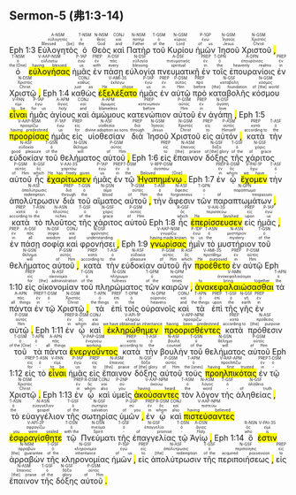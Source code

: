 ## Sermon-5 (弗1:3-14)

Eph 1:3 <RUBY><ruby><ruby>Εὐλογητὸς<rt>Blessed [be]</rt></ruby><rt>εὐλογητός</rt></ruby><rt>A-NSM</rt></RUBY> <RUBY><ruby><ruby>ὁ<rt>the</rt></ruby><rt>ὁ</rt></ruby><rt>T-NSM</rt></RUBY> <RUBY><ruby><ruby>Θεὸς<rt>God</rt></ruby><rt>θεός</rt></ruby><rt>N-NSM</rt></RUBY> <RUBY><ruby><ruby>καὶ<rt>and</rt></ruby><rt>καί</rt></ruby><rt>CONJ</rt></RUBY> <RUBY><ruby><ruby>Πατὴρ<rt>Father</rt></ruby><rt>πατήρ</rt></ruby><rt>N-NSM</rt></RUBY> <RUBY><ruby><ruby>τοῦ<rt>of the</rt></ruby><rt>ὁ</rt></ruby><rt>T-GSM</rt></RUBY> <RUBY><ruby><ruby>Κυρίου<rt>Lord</rt></ruby><rt>κύριος</rt></ruby><rt>N-GSM</rt></RUBY> <RUBY><ruby><ruby>ἡμῶν<rt>of us</rt></ruby><rt>ἐγώ</rt></ruby><rt>P-1GP</rt></RUBY> <RUBY><ruby><ruby>Ἰησοῦ<rt>Jesus</rt></ruby><rt>Ἰησοῦς</rt></ruby><rt>N-GSM</rt></RUBY> <RUBY><ruby><ruby>Χριστοῦ <mark class='punctuation'>,</mark><rt>Christ</rt></ruby><rt>Χριστός</rt></ruby><rt>N-GSM</rt></RUBY> <RUBY><ruby><ruby>ὁ<rt>the [One]</rt></ruby><rt>ὁ</rt></ruby><rt>T-NSM</rt></RUBY> <RUBY><ruby><ruby><mark class='ptc'>εὐλογήσας</mark><rt>having blessed</rt></ruby><rt>εὐλογέω</rt></ruby><rt>V-AAP-NSM</rt></RUBY> <RUBY><ruby><ruby>ἡμᾶς<rt>us</rt></ruby><rt>ἐγώ</rt></ruby><rt>P-1AP</rt></RUBY> <RUBY><ruby><ruby>ἐν<rt>with</rt></ruby><rt>ἐν</rt></ruby><rt>PREP</rt></RUBY> <RUBY><ruby><ruby>πάσῃ<rt>every</rt></ruby><rt>πᾶς</rt></ruby><rt>A-DSF</rt></RUBY> <RUBY><ruby><ruby>εὐλογίᾳ<rt>blessing</rt></ruby><rt>εὐλογία</rt></ruby><rt>N-DSF</rt></RUBY> <RUBY><ruby><ruby>πνευματικῇ<rt>spiritual</rt></ruby><rt>πνευματικός</rt></ruby><rt>A-DSF</rt></RUBY> <RUBY><ruby><ruby>ἐν<rt>in</rt></ruby><rt>ἐν</rt></ruby><rt>PREP</rt></RUBY> <RUBY><ruby><ruby>τοῖς<rt>the</rt></ruby><rt>ὁ</rt></ruby><rt>T-DPN</rt></RUBY> <RUBY><ruby><ruby>ἐπουρανίοις<rt>heavenly realms</rt></ruby><rt>ἐπουράνιος</rt></ruby><rt>A-DPN</rt></RUBY> <RUBY><ruby><ruby>ἐν<rt>in</rt></ruby><rt>ἐν</rt></ruby><rt>PREP</rt></RUBY> <RUBY><ruby><ruby>Χριστῷ <mark class='punctuation'>,</mark><rt>Christ</rt></ruby><rt>Χριστός</rt></ruby><rt>N-DSM</rt></RUBY> Eph 1:4 <RUBY><ruby><ruby>καθὼς<rt>just as</rt></ruby><rt>καθώς</rt></ruby><rt>CONJ</rt></RUBY> <RUBY><ruby><ruby><mark class='verb'>ἐξελέξατο</mark><rt>He chose</rt></ruby><rt>ἐκλέγω</rt></ruby><rt>V-AMI-3S</rt></RUBY> <RUBY><ruby><ruby>ἡμᾶς<rt>us</rt></ruby><rt>ἐγώ</rt></ruby><rt>P-1AP</rt></RUBY> <RUBY><ruby><ruby>ἐν<rt>in</rt></ruby><rt>ἐν</rt></ruby><rt>PREP</rt></RUBY> <RUBY><ruby><ruby>αὐτῷ<rt>Him</rt></ruby><rt>αὐτός</rt></ruby><rt>P-DSM</rt></RUBY> <RUBY><ruby><ruby>πρὸ<rt>before</rt></ruby><rt>πρό</rt></ruby><rt>PREP</rt></RUBY> <RUBY><ruby><ruby>καταβολῆς<rt>[the] foundation</rt></ruby><rt>καταβολή</rt></ruby><rt>N-GSF</rt></RUBY> <RUBY><ruby><ruby>κόσμου<rt>of [the] world</rt></ruby><rt>κόσμος</rt></ruby><rt>N-GSM</rt></RUBY> <RUBY><ruby><ruby><mark class='ptc'>εἶναι</mark><rt>to be</rt></ruby><rt>εἰμί</rt></ruby><rt>V-PAN</rt></RUBY> <RUBY><ruby><ruby>ἡμᾶς<rt>for us</rt></ruby><rt>ἐγώ</rt></ruby><rt>P-1AP</rt></RUBY> <RUBY><ruby><ruby>ἁγίους<rt>holy</rt></ruby><rt>ἅγιος</rt></ruby><rt>A-APM</rt></RUBY> <RUBY><ruby><ruby>καὶ<rt>and</rt></ruby><rt>καί</rt></ruby><rt>CONJ</rt></RUBY> <RUBY><ruby><ruby>ἀμώμους<rt>blameless</rt></ruby><rt>ἄμωμος</rt></ruby><rt>A-APM</rt></RUBY> <RUBY><ruby><ruby>κατενώπιον<rt>before</rt></ruby><rt>κατενώπιον</rt></ruby><rt>PREP</rt></RUBY> <RUBY><ruby><ruby>αὐτοῦ<rt>Him</rt></ruby><rt>αὐτός</rt></ruby><rt>P-GSM</rt></RUBY> <RUBY><ruby><ruby>ἐν<rt>in</rt></ruby><rt>ἐν</rt></ruby><rt>PREP</rt></RUBY> <RUBY><ruby><ruby>ἀγάπῃ <mark class='punctuation'>,</mark><rt>love</rt></ruby><rt>ἀγάπη</rt></ruby><rt>N-DSF</rt></RUBY> Eph 1:5 <RUBY><ruby><ruby><mark class='ptc'>προορίσας</mark><rt>having predestined</rt></ruby><rt>προορίζω</rt></ruby><rt>V-AAP-NSM</rt></RUBY> <RUBY><ruby><ruby>ἡμᾶς<rt>us</rt></ruby><rt>ἐγώ</rt></ruby><rt>P-1AP</rt></RUBY> <RUBY><ruby><ruby>εἰς<rt>for</rt></ruby><rt>εἰς</rt></ruby><rt>PREP</rt></RUBY> <RUBY><ruby><ruby>υἱοθεσίαν<rt>divine adoption as sons</rt></ruby><rt>υἱοθεσία</rt></ruby><rt>N-ASF</rt></RUBY> <RUBY><ruby><ruby>διὰ<rt>through</rt></ruby><rt>διά</rt></ruby><rt>PREP</rt></RUBY> <RUBY><ruby><ruby>Ἰησοῦ<rt>Jesus</rt></ruby><rt>Ἰησοῦς</rt></ruby><rt>N-GSM</rt></RUBY> <RUBY><ruby><ruby>Χριστοῦ<rt>Christ</rt></ruby><rt>Χριστός</rt></ruby><rt>N-GSM</rt></RUBY> <RUBY><ruby><ruby>εἰς<rt>to</rt></ruby><rt>εἰς</rt></ruby><rt>PREP</rt></RUBY> <RUBY><ruby><ruby>αὐτόν <mark class='punctuation'>,</mark><rt>Himself</rt></ruby><rt>αὐτός</rt></ruby><rt>P-ASM</rt></RUBY> <RUBY><ruby><ruby>κατὰ<rt>according to</rt></ruby><rt>κατά</rt></ruby><rt>PREP</rt></RUBY> <RUBY><ruby><ruby>τὴν<rt>the</rt></ruby><rt>ὁ</rt></ruby><rt>T-ASF</rt></RUBY> <RUBY><ruby><ruby>εὐδοκίαν<rt>good pleasure</rt></ruby><rt>εὐδοκία</rt></ruby><rt>N-ASF</rt></RUBY> <RUBY><ruby><ruby>τοῦ<rt>of the</rt></ruby><rt>ὁ</rt></ruby><rt>T-GSN</rt></RUBY> <RUBY><ruby><ruby>θελήματος<rt>will</rt></ruby><rt>θέλημα</rt></ruby><rt>N-GSN</rt></RUBY> <RUBY><ruby><ruby>αὐτοῦ <mark class='punctuation'>,</mark><rt>of Him</rt></ruby><rt>αὐτός</rt></ruby><rt>P-GSM</rt></RUBY> Eph 1:6 <RUBY><ruby><ruby>εἰς<rt>to</rt></ruby><rt>εἰς</rt></ruby><rt>PREP</rt></RUBY> <RUBY><ruby><ruby>ἔπαινον<rt>[the] praise</rt></ruby><rt>ἔπαινος</rt></ruby><rt>N-ASM</rt></RUBY> <RUBY><ruby><ruby>δόξης<rt>of [the] glory</rt></ruby><rt>δόξα</rt></ruby><rt>N-GSF</rt></RUBY> <RUBY><ruby><ruby>τῆς<rt>of the</rt></ruby><rt>ὁ</rt></ruby><rt>T-GSF</rt></RUBY> <RUBY><ruby><ruby>χάριτος<rt>of grace</rt></ruby><rt>χάρις</rt></ruby><rt>N-GSF</rt></RUBY> <RUBY><ruby><ruby>αὐτοῦ<rt>of Him</rt></ruby><rt>αὐτός</rt></ruby><rt>P-GSM</rt></RUBY> <RUBY><ruby><ruby>ἧς<rt>which</rt></ruby><rt>ὅς</rt></ruby><rt>R-GSF</rt></RUBY> <RUBY><ruby><ruby><mark class='verb'>ἐχαρίτωσεν</mark><rt>He has freely given</rt></ruby><rt>χαριτόω</rt></ruby><rt>V-AAI-3S</rt></RUBY> <RUBY><ruby><ruby>ἡμᾶς<rt>us</rt></ruby><rt>ἐγώ</rt></ruby><rt>P-1AP</rt></RUBY> <RUBY><ruby><ruby>ἐν<rt>in</rt></ruby><rt>ἐν</rt></ruby><rt>PREP</rt></RUBY> <RUBY><ruby><ruby>τῷ<rt>the</rt></ruby><rt>ὁ</rt></ruby><rt>T-DSM</rt></RUBY> <RUBY><ruby><ruby><mark class='ptc'>Ἠγαπημένῳ <mark class='punctuation'>.</mark></mark><rt>Beloved [One]</rt></ruby><rt>ἀγαπάω</rt></ruby><rt>V-RPP-DSM</rt></RUBY> Eph 1:7 <RUBY><ruby><ruby>ἐν<rt>in</rt></ruby><rt>ἐν</rt></ruby><rt>PREP</rt></RUBY> <RUBY><ruby><ruby>ᾧ<rt>whom</rt></ruby><rt>ὅς</rt></ruby><rt>R-DSM</rt></RUBY> <RUBY><ruby><ruby><mark class='verb'>ἔχομεν</mark><rt>we have</rt></ruby><rt>ἔχω</rt></ruby><rt>V-PAI-1P</rt></RUBY> <RUBY><ruby><ruby>τὴν<rt>-</rt></ruby><rt>ὁ</rt></ruby><rt>T-ASF</rt></RUBY> <RUBY><ruby><ruby>ἀπολύτρωσιν<rt>redemption</rt></ruby><rt>ἀπολύτρωσις</rt></ruby><rt>N-ASF</rt></RUBY> <RUBY><ruby><ruby>διὰ<rt>through</rt></ruby><rt>διά</rt></ruby><rt>PREP</rt></RUBY> <RUBY><ruby><ruby>τοῦ<rt>the</rt></ruby><rt>ὁ</rt></ruby><rt>T-GSN</rt></RUBY> <RUBY><ruby><ruby>αἵματος<rt>blood</rt></ruby><rt>αἷμα</rt></ruby><rt>N-GSN</rt></RUBY> <RUBY><ruby><ruby>αὐτοῦ <mark class='punctuation'>,</mark><rt>of Him</rt></ruby><rt>αὐτός</rt></ruby><rt>P-GSM</rt></RUBY> <RUBY><ruby><ruby>τὴν<rt>the</rt></ruby><rt>ὁ</rt></ruby><rt>T-ASF</rt></RUBY> <RUBY><ruby><ruby>ἄφεσιν<rt>forgiveness</rt></ruby><rt>ἄφεσις</rt></ruby><rt>N-ASF</rt></RUBY> <RUBY><ruby><ruby>τῶν<rt>-</rt></ruby><rt>ὁ</rt></ruby><rt>T-GPN</rt></RUBY> <RUBY><ruby><ruby>παραπτωμάτων <mark class='punctuation'>,</mark><rt>of trespasses</rt></ruby><rt>παράπτωμα</rt></ruby><rt>N-GPN</rt></RUBY> <RUBY><ruby><ruby>κατὰ<rt>according to</rt></ruby><rt>κατά</rt></ruby><rt>PREP</rt></RUBY> <RUBY><ruby><ruby>τὸ<rt>the</rt></ruby><rt>ὁ</rt></ruby><rt>T-ASN</rt></RUBY> <RUBY><ruby><ruby>πλοῦτος<rt>riches</rt></ruby><rt>πλοῦτος</rt></ruby><rt>N-ASN</rt></RUBY> <RUBY><ruby><ruby>τῆς<rt>of the</rt></ruby><rt>ὁ</rt></ruby><rt>T-GSF</rt></RUBY> <RUBY><ruby><ruby>χάριτος<rt>grace</rt></ruby><rt>χάρις</rt></ruby><rt>N-GSF</rt></RUBY> <RUBY><ruby><ruby>αὐτοῦ<rt>of Him</rt></ruby><rt>αὐτός</rt></ruby><rt>P-GSM</rt></RUBY> Eph 1:8 <RUBY><ruby><ruby>ἧς<rt>which</rt></ruby><rt>ὅς</rt></ruby><rt>R-GSF</rt></RUBY> <RUBY><ruby><ruby><mark class='verb'>ἐπερίσσευσεν</mark><rt>He lavished</rt></ruby><rt>περισσεύω</rt></ruby><rt>V-AAI-3S</rt></RUBY> <RUBY><ruby><ruby>εἰς<rt>upon</rt></ruby><rt>εἰς</rt></ruby><rt>PREP</rt></RUBY> <RUBY><ruby><ruby>ἡμᾶς <mark class='punctuation'>,</mark><rt>us</rt></ruby><rt>ἐγώ</rt></ruby><rt>P-1AP</rt></RUBY> <RUBY><ruby><ruby>ἐν<rt>in</rt></ruby><rt>ἐν</rt></ruby><rt>PREP</rt></RUBY> <RUBY><ruby><ruby>πάσῃ<rt>all</rt></ruby><rt>πᾶς</rt></ruby><rt>A-DSF</rt></RUBY> <RUBY><ruby><ruby>σοφίᾳ<rt>wisdom</rt></ruby><rt>σοφία</rt></ruby><rt>N-DSF</rt></RUBY> <RUBY><ruby><ruby>καὶ<rt>and</rt></ruby><rt>καί</rt></ruby><rt>CONJ</rt></RUBY> <RUBY><ruby><ruby>φρονήσει <mark class='punctuation'>,</mark><rt>understanding</rt></ruby><rt>φρόνησις</rt></ruby><rt>N-DSF</rt></RUBY> Eph 1:9 <RUBY><ruby><ruby><mark class='ptc'>γνωρίσας</mark><rt>having made known</rt></ruby><rt>γνωρίζω</rt></ruby><rt>V-AAP-NSM</rt></RUBY> <RUBY><ruby><ruby>ἡμῖν<rt>to us</rt></ruby><rt>ἐγώ</rt></ruby><rt>P-1DP</rt></RUBY> <RUBY><ruby><ruby>τὸ<rt>the</rt></ruby><rt>ὁ</rt></ruby><rt>T-ASN</rt></RUBY> <RUBY><ruby><ruby>μυστήριον<rt>mystery</rt></ruby><rt>μυστήριον</rt></ruby><rt>N-ASN</rt></RUBY> <RUBY><ruby><ruby>τοῦ<rt>of the</rt></ruby><rt>ὁ</rt></ruby><rt>T-GSN</rt></RUBY> <RUBY><ruby><ruby>θελήματος<rt>will</rt></ruby><rt>θέλημα</rt></ruby><rt>N-GSN</rt></RUBY> <RUBY><ruby><ruby>αὐτοῦ <mark class='punctuation'>,</mark><rt>of Him</rt></ruby><rt>αὐτός</rt></ruby><rt>P-GSM</rt></RUBY> <RUBY><ruby><ruby>κατὰ<rt>according to</rt></ruby><rt>κατά</rt></ruby><rt>PREP</rt></RUBY> <RUBY><ruby><ruby>τὴν<rt>the</rt></ruby><rt>ὁ</rt></ruby><rt>T-ASF</rt></RUBY> <RUBY><ruby><ruby>εὐδοκίαν<rt>pleasure</rt></ruby><rt>εὐδοκία</rt></ruby><rt>N-ASF</rt></RUBY> <RUBY><ruby><ruby>αὐτοῦ<rt>of Him</rt></ruby><rt>αὐτός</rt></ruby><rt>P-GSM</rt></RUBY> <RUBY><ruby><ruby>ἣν<rt>which</rt></ruby><rt>ὅς</rt></ruby><rt>R-ASF</rt></RUBY> <RUBY><ruby><ruby><mark class='verb'>προέθετο</mark><rt>He purposed</rt></ruby><rt>προτίθημι</rt></ruby><rt>V-AMI-3S</rt></RUBY> <RUBY><ruby><ruby>ἐν<rt>in</rt></ruby><rt>ἐν</rt></ruby><rt>PREP</rt></RUBY> <RUBY><ruby><ruby>αὐτῷ<rt>Him</rt></ruby><rt>αὐτός</rt></ruby><rt>P-DSM</rt></RUBY> Eph 1:10 <RUBY><ruby><ruby>εἰς<rt>for</rt></ruby><rt>εἰς</rt></ruby><rt>PREP</rt></RUBY> <RUBY><ruby><ruby>οἰκονομίαν<rt>[the] administration</rt></ruby><rt>οἰκονομία</rt></ruby><rt>N-ASF</rt></RUBY> <RUBY><ruby><ruby>τοῦ<rt>of the</rt></ruby><rt>ὁ</rt></ruby><rt>T-GSN</rt></RUBY> <RUBY><ruby><ruby>πληρώματος<rt>fullness</rt></ruby><rt>πλήρωμα</rt></ruby><rt>N-GSN</rt></RUBY> <RUBY><ruby><ruby>τῶν<rt>of the</rt></ruby><rt>ὁ</rt></ruby><rt>T-GPM</rt></RUBY> <RUBY><ruby><ruby>καιρῶν <mark class='punctuation'>,</mark><rt>times</rt></ruby><rt>καιρός</rt></ruby><rt>N-GPM</rt></RUBY> <RUBY><ruby><ruby><mark class='ptc'>ἀνακεφαλαιώσασθαι</mark><rt>to bring together</rt></ruby><rt>ἀνακεφαλαιόομαι</rt></ruby><rt>V-AMN</rt></RUBY> <RUBY><ruby><ruby>τὰ<rt>the</rt></ruby><rt>ὁ</rt></ruby><rt>T-APN</rt></RUBY> <RUBY><ruby><ruby>πάντα<rt>all things</rt></ruby><rt>πᾶς</rt></ruby><rt>A-APN</rt></RUBY> <RUBY><ruby><ruby>ἐν<rt>in</rt></ruby><rt>ἐν</rt></ruby><rt>PREP</rt></RUBY> <RUBY><ruby><ruby>τῷ<rt>-</rt></ruby><rt>ὁ</rt></ruby><rt>T-DSM</rt></RUBY> <RUBY><ruby><ruby>Χριστῷ <mark class='punctuation'>,</mark><rt>Christ</rt></ruby><rt>Χριστός</rt></ruby><rt>N-DSM</rt></RUBY> <RUBY><ruby><ruby>τὰ<rt>the things</rt></ruby><rt>ὁ</rt></ruby><rt>T-APN</rt></RUBY> <RUBY><ruby><ruby>ἐπὶ<rt>in</rt></ruby><rt>ἐπί</rt></ruby><rt>PREP</rt></RUBY> <RUBY><ruby><ruby>τοῖς<rt>the</rt></ruby><rt>ὁ</rt></ruby><rt>T-DPM</rt></RUBY> <RUBY><ruby><ruby>οὐρανοῖς<rt>heavens</rt></ruby><rt>οὐρανός</rt></ruby><rt>N-DPM</rt></RUBY> <RUBY><ruby><ruby>καὶ<rt>and</rt></ruby><rt>καί</rt></ruby><rt>CONJ</rt></RUBY> <RUBY><ruby><ruby>τὰ<rt>the things</rt></ruby><rt>ὁ</rt></ruby><rt>T-APN</rt></RUBY> <RUBY><ruby><ruby>ἐπὶ<rt>upon</rt></ruby><rt>ἐπί</rt></ruby><rt>PREP</rt></RUBY> <RUBY><ruby><ruby>τῆς<rt>the</rt></ruby><rt>ὁ</rt></ruby><rt>T-GSF</rt></RUBY> <RUBY><ruby><ruby>γῆς<rt>earth</rt></ruby><rt>γῆ</rt></ruby><rt>N-GSF</rt></RUBY> <RUBY><ruby><ruby>ἐν<rt>in</rt></ruby><rt>ἐν</rt></ruby><rt>PREP</rt></RUBY> <RUBY><ruby><ruby>αὐτῷ <mark class='punctuation'>.</mark><rt>Him</rt></ruby><rt>αὐτός</rt></ruby><rt>P-DSM</rt></RUBY> Eph 1:11 <RUBY><ruby><ruby>ἐν<rt>in</rt></ruby><rt>ἐν</rt></ruby><rt>PREP</rt></RUBY> <RUBY><ruby><ruby>ᾧ<rt>whom</rt></ruby><rt>ὅς</rt></ruby><rt>R-DSM</rt></RUBY> <RUBY><ruby><ruby>καὶ<rt>also</rt></ruby><rt>καί</rt></ruby><rt>CONJ</rt></RUBY> <RUBY><ruby><ruby><mark class='verb'>ἐκληρώθημεν</mark><rt>we have obtained an inheritance</rt></ruby><rt>κληρόω</rt></ruby><rt>V-API-1P</rt></RUBY> <RUBY><ruby><ruby><mark class='ptc'>προορισθέντες</mark><rt>having been predestined</rt></ruby><rt>προορίζω</rt></ruby><rt>V-APP-NPM</rt></RUBY> <RUBY><ruby><ruby>κατὰ<rt>according to</rt></ruby><rt>κατά</rt></ruby><rt>PREP</rt></RUBY> <RUBY><ruby><ruby>πρόθεσιν<rt>[the] purpose</rt></ruby><rt>πρόθεσις</rt></ruby><rt>N-ASF</rt></RUBY> <RUBY><ruby><ruby>τοῦ<rt>of the [One]</rt></ruby><rt>ὁ</rt></ruby><rt>T-GSM</rt></RUBY> <RUBY><ruby><ruby>τὰ<rt>-</rt></ruby><rt>ὁ</rt></ruby><rt>T-APN</rt></RUBY> <RUBY><ruby><ruby>πάντα<rt>all things</rt></ruby><rt>πᾶς</rt></ruby><rt>A-APN</rt></RUBY> <RUBY><ruby><ruby><mark class='ptc'>ἐνεργοῦντος</mark><rt>working</rt></ruby><rt>ἐνεργέω</rt></ruby><rt>V-PAP-GSM</rt></RUBY> <RUBY><ruby><ruby>κατὰ<rt>according to</rt></ruby><rt>κατά</rt></ruby><rt>PREP</rt></RUBY> <RUBY><ruby><ruby>τὴν<rt>the</rt></ruby><rt>ὁ</rt></ruby><rt>T-ASF</rt></RUBY> <RUBY><ruby><ruby>βουλὴν<rt>counsel</rt></ruby><rt>βουλή</rt></ruby><rt>N-ASF</rt></RUBY> <RUBY><ruby><ruby>τοῦ<rt>of the</rt></ruby><rt>ὁ</rt></ruby><rt>T-GSN</rt></RUBY> <RUBY><ruby><ruby>θελήματος<rt>will</rt></ruby><rt>θέλημα</rt></ruby><rt>N-GSN</rt></RUBY> <RUBY><ruby><ruby>αὐτοῦ<rt>of Him</rt></ruby><rt>αὐτός</rt></ruby><rt>P-GSM</rt></RUBY> Eph 1:12 <RUBY><ruby><ruby>εἰς<rt>for</rt></ruby><rt>εἰς</rt></ruby><rt>PREP</rt></RUBY> <RUBY><ruby><ruby>τὸ<rt>-</rt></ruby><rt>ὁ</rt></ruby><rt>T-ASN</rt></RUBY> <RUBY><ruby><ruby><mark class='ptc'>εἶναι</mark><rt>to be</rt></ruby><rt>εἰμί</rt></ruby><rt>V-PAN</rt></RUBY> <RUBY><ruby><ruby>ἡμᾶς<rt>us</rt></ruby><rt>ἐγώ</rt></ruby><rt>P-1AP</rt></RUBY> <RUBY><ruby><ruby>εἰς<rt>to</rt></ruby><rt>εἰς</rt></ruby><rt>PREP</rt></RUBY> <RUBY><ruby><ruby>ἔπαινον<rt>[the] praise</rt></ruby><rt>ἔπαινος</rt></ruby><rt>N-ASM</rt></RUBY> <RUBY><ruby><ruby>δόξης<rt>of [the] glory</rt></ruby><rt>δόξα</rt></ruby><rt>N-GSF</rt></RUBY> <RUBY><ruby><ruby>αὐτοῦ<rt>of Him</rt></ruby><rt>αὐτός</rt></ruby><rt>P-GSM</rt></RUBY> <RUBY><ruby><ruby>τοὺς<rt>the [ones]</rt></ruby><rt>ὁ</rt></ruby><rt>T-APM</rt></RUBY> <RUBY><ruby><ruby><mark class='ptc'>προηλπικότας</mark><rt>having first trusted</rt></ruby><rt>προελπίζω</rt></ruby><rt>V-RAP-APM</rt></RUBY> <RUBY><ruby><ruby>ἐν<rt>in</rt></ruby><rt>ἐν</rt></ruby><rt>PREP</rt></RUBY> <RUBY><ruby><ruby>τῷ<rt>-</rt></ruby><rt>ὁ</rt></ruby><rt>T-DSM</rt></RUBY> <RUBY><ruby><ruby>Χριστῷ <mark class='punctuation'>.</mark><rt>Christ</rt></ruby><rt>Χριστός</rt></ruby><rt>N-DSM</rt></RUBY> Eph 1:13 <RUBY><ruby><ruby>ἐν<rt>in</rt></ruby><rt>ἐν</rt></ruby><rt>PREP</rt></RUBY> <RUBY><ruby><ruby>ᾧ<rt>whom</rt></ruby><rt>ὅς</rt></ruby><rt>R-DSM</rt></RUBY> <RUBY><ruby><ruby>καὶ<rt>also</rt></ruby><rt>καί</rt></ruby><rt>CONJ</rt></RUBY> <RUBY><ruby><ruby>ὑμεῖς<rt>you</rt></ruby><rt>σύ</rt></ruby><rt>P-2NP</rt></RUBY> <RUBY><ruby><ruby><mark class='ptc'>ἀκούσαντες</mark><rt>having heard</rt></ruby><rt>ἀκούω</rt></ruby><rt>V-AAP-NPM</rt></RUBY> <RUBY><ruby><ruby>τὸν<rt>the</rt></ruby><rt>ὁ</rt></ruby><rt>T-ASM</rt></RUBY> <RUBY><ruby><ruby>λόγον<rt>word</rt></ruby><rt>λόγος</rt></ruby><rt>N-ASM</rt></RUBY> <RUBY><ruby><ruby>τῆς<rt>-</rt></ruby><rt>ὁ</rt></ruby><rt>T-GSF</rt></RUBY> <RUBY><ruby><ruby>ἀληθείας <mark class='punctuation'>,</mark><rt>of truth</rt></ruby><rt>ἀλήθεια</rt></ruby><rt>N-GSF</rt></RUBY> <RUBY><ruby><ruby>τὸ<rt>the</rt></ruby><rt>ὁ</rt></ruby><rt>T-ASN</rt></RUBY> <RUBY><ruby><ruby>εὐαγγέλιον<rt>gospel</rt></ruby><rt>εὐαγγέλιον</rt></ruby><rt>N-ASN</rt></RUBY> <RUBY><ruby><ruby>τῆς<rt>of the</rt></ruby><rt>ὁ</rt></ruby><rt>T-GSF</rt></RUBY> <RUBY><ruby><ruby>σωτηρίας<rt>salvation</rt></ruby><rt>σωτηρία</rt></ruby><rt>N-GSF</rt></RUBY> <RUBY><ruby><ruby>ὑμῶν <mark class='punctuation'>,</mark><rt>of you</rt></ruby><rt>σύ</rt></ruby><rt>P-2GP</rt></RUBY> <RUBY><ruby><ruby>ἐν<rt>in</rt></ruby><rt>ἐν</rt></ruby><rt>PREP</rt></RUBY> <RUBY><ruby><ruby>ᾧ<rt>whom</rt></ruby><rt>ὅς</rt></ruby><rt>R-DSM</rt></RUBY> <RUBY><ruby><ruby>καὶ<rt>also</rt></ruby><rt>καί</rt></ruby><rt>CONJ</rt></RUBY> <RUBY><ruby><ruby><mark class='ptc'>πιστεύσαντες</mark><rt>having believed</rt></ruby><rt>πιστεύω</rt></ruby><rt>V-AAP-NPM</rt></RUBY> <RUBY><ruby><ruby><mark class='verb'>ἐσφραγίσθητε</mark><rt>you were sealed</rt></ruby><rt>σφραγίζω</rt></ruby><rt>V-API-2P</rt></RUBY> <RUBY><ruby><ruby>τῷ<rt>with the</rt></ruby><rt>ὁ</rt></ruby><rt>T-DSN</rt></RUBY> <RUBY><ruby><ruby>Πνεύματι<rt>Spirit</rt></ruby><rt>πνεῦμα</rt></ruby><rt>N-DSN</rt></RUBY> <RUBY><ruby><ruby>τῆς<rt>-</rt></ruby><rt>ὁ</rt></ruby><rt>T-GSF</rt></RUBY> <RUBY><ruby><ruby>ἐπαγγελίας<rt>of promise</rt></ruby><rt>ἐπαγγελία</rt></ruby><rt>N-GSF</rt></RUBY> <RUBY><ruby><ruby>τῷ<rt>-</rt></ruby><rt>ὁ</rt></ruby><rt>T-DSN</rt></RUBY> <RUBY><ruby><ruby>Ἁγίῳ <mark class='punctuation'>,</mark><rt>Holy</rt></ruby><rt>ἅγιος</rt></ruby><rt>A-DSN</rt></RUBY> Eph 1:14 <RUBY><ruby><ruby>ὅ<rt>who</rt></ruby><rt>ὅς</rt></ruby><rt>R-NSN</rt></RUBY> <RUBY><ruby><ruby><mark class='verb'>ἐστιν</mark><rt>is</rt></ruby><rt>εἰμί</rt></ruby><rt>V-PAI-3S</rt></RUBY> <RUBY><ruby><ruby>ἀρραβὼν<rt>[the] guarantee</rt></ruby><rt>ἀρραβών</rt></ruby><rt>N-NSM</rt></RUBY> <RUBY><ruby><ruby>τῆς<rt>of the</rt></ruby><rt>ὁ</rt></ruby><rt>T-GSF</rt></RUBY> <RUBY><ruby><ruby>κληρονομίας<rt>inheritance</rt></ruby><rt>κληρονομία</rt></ruby><rt>N-GSF</rt></RUBY> <RUBY><ruby><ruby>ἡμῶν <mark class='punctuation'>,</mark><rt>of us</rt></ruby><rt>ἐγώ</rt></ruby><rt>P-1GP</rt></RUBY> <RUBY><ruby><ruby>εἰς<rt>to</rt></ruby><rt>εἰς</rt></ruby><rt>PREP</rt></RUBY> <RUBY><ruby><ruby>ἀπολύτρωσιν<rt>[the] redemption</rt></ruby><rt>ἀπολύτρωσις</rt></ruby><rt>N-ASF</rt></RUBY> <RUBY><ruby><ruby>τῆς<rt>of the</rt></ruby><rt>ὁ</rt></ruby><rt>T-GSF</rt></RUBY> <RUBY><ruby><ruby>περιποιήσεως <mark class='punctuation'>,</mark><rt>acquired possession</rt></ruby><rt>περιποίησις</rt></ruby><rt>N-GSF</rt></RUBY> <RUBY><ruby><ruby>εἰς<rt>to</rt></ruby><rt>εἰς</rt></ruby><rt>PREP</rt></RUBY> <RUBY><ruby><ruby>ἔπαινον<rt>[the] praise</rt></ruby><rt>ἔπαινος</rt></ruby><rt>N-ASM</rt></RUBY> <RUBY><ruby><ruby>τῆς<rt>of the</rt></ruby><rt>ὁ</rt></ruby><rt>T-GSF</rt></RUBY> <RUBY><ruby><ruby>δόξης<rt>glory</rt></ruby><rt>δόξα</rt></ruby><rt>N-GSF</rt></RUBY> <RUBY><ruby><ruby>αὐτοῦ <mark class='punctuation'>.</mark><rt>of Him</rt></ruby><rt>αὐτός</rt></ruby><rt>P-GSM</rt></RUBY>